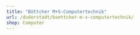 ```yaml
---
title: "Böttcher M+S-Computertechnik"
url: /duderstadt/boettcher-m-s-computertechnik/
shop: Computer
---
```

